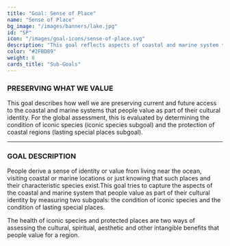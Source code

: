 ```yaml
---
title: "Goal: Sense of Place"
name: "Sense of Place"
bg_image: "/images/banners/lake.jpg"
id: "SP"
icon: "/images/goal-icons/sense-of-place.svg"
description: "This goal reflects aspects of coastal and marine system that people value as part of their cultural identity."
color: "#2FBD89"
weight: 8
cards_title: "Sub-Goals"
---
```


### PRESERVING WHAT WE VALUE

This goal describes how well we are preserving current and future access to the coastal and marine systems that people value as part of their cultural identity. For the global assessment, this is evaluated by determining the condition of iconic species (iconic species subgoal) and the protection of coastal regions (lasting special places subgoal).


----

### GOAL DESCRIPTION

People derive a sense of identity or value from living near the ocean, visiting coastal or marine locations or just knowing that such places and their characteristic species exist.This goal tries to capture the aspects of the coastal and marine system that people value as part of their cultural identity by measuring two subgoals: the condition of iconic species and the condition of lasting special places.  

The health of iconic species and protected places are two ways of assessing the cultural, spiritual, aesthetic and other intangible benefits that people value for a region.


